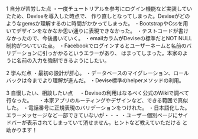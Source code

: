 1 自分が苦労した点
  ・一度チュートリアルを参考にログイン機能など実装していたため、Deviseを導入した時点で、
    作り直しとなってしまった。Deviseがどのようなgemsか理解するのに時間がかかってしまった。
  ・BootstrapやCssを用いてデザインをなかなか思い通りに表現できなかった。
  ・テストコードが書けなかったので、今後書いていく。
  ・emailカラムがDeviseの標準だとNOT NULL制約がついていた点。
  ・Facebookでログインするとユーザーネームと名前のバリデーションに引っかかるというエラーがあり、
    はまってしまった。本家のように名前の入力を強制できるようにしたい。

2 学んだ点
  ・最初の設計が肝心。
  ・データベースのマイグレーション、ロールバックは今までより理解が進んだ。
  ・Devise標準のhelperメソッドの利用。

3 自慢したい、相談したい点
　・Deviseの利用はなるべく公式のWikiで調べて行なった。
　・本家アプリのルーティングやデザインなど、できる範囲で真似した。
  ・電話番号に正規表現のバリデーションをつけれた。
  ・日本語化した。エラーメッセージなど一部できていないが・・・
  ・ユーザー個別ページにサイドバーが表示されてしまっていて消せません。ヒントなど教えていただける
    と助かります！
